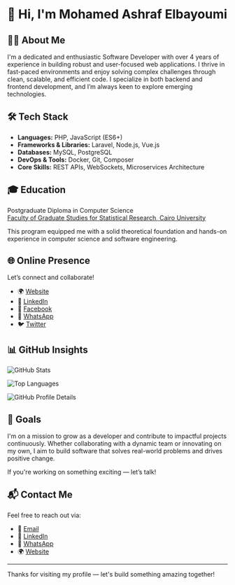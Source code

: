 # 👋 Hi, I'm Mohamed Ashraf Elbayoumi

## 🧑‍💻 About Me

I'm a dedicated and enthusiastic Software Developer with over 4 years of experience in building robust and user-focused web applications. I thrive in fast-paced environments and enjoy solving complex challenges through clean, scalable, and efficient code. I specialize in both backend and frontend development, and I’m always keen to explore emerging technologies.

## 🛠️ Tech Stack

- **Languages:** PHP, JavaScript (ES6+)
- **Frameworks & Libraries:** Laravel, Node.js, Vue.js
- **Databases:** MySQL, PostgreSQL
- **DevOps & Tools:** Docker, Git, Composer
- **Core Skills:** REST APIs, WebSockets, Microservices Architecture

## 🎓 Education

Postgraduate Diploma in Computer Science  
[Faculty of Graduate Studies for Statistical Research, Cairo University](http://issrconfrence.cu.edu.eg)

This program equipped me with a solid theoretical foundation and hands-on experience in computer science and software engineering.

## 🌐 Online Presence

Let’s connect and collaborate!  
- 🌍 [Website](https://elbayoumi.github.io/)
- 💼 [LinkedIn](https://linkedin.com/in/mohamed-elbayoumi)
- 📘 [Facebook](https://www.facebook.com/mohamedashrafelbayoumi)
- 📱 [WhatsApp](https://wa.me/201020472050)
- 🐦 [Twitter](https://twitter.com/MoElbayoumi)

## 📊 GitHub Insights

![GitHub Stats](https://github-readme-stats.vercel.app/api?username=elbayoumi&hide_border=true&count_private=true&show_icons=true&theme=radical)

![Top Languages](https://github-readme-stats.vercel.app/api/top-langs?username=elbayoumi&show_icons=true&theme=github_dark&langs_count=8&layout=compact&hide_border=true)

![GitHub Profile Details](https://github-profile-summary-cards.vercel.app/api/cards/profile-details?username=elbayoumi&theme=github_dark)

## 🎯 Goals

I'm on a mission to grow as a developer and contribute to impactful projects continuously. Whether collaborating with a dynamic team or innovating on my own, I aim to build software that solves real-world problems and drives positive change.

If you're working on something exciting — let’s talk!

## 📬 Contact Me

Feel free to reach out via:
- 📧 [Email](mailto:mohamedashrafelbayoumi@gmail.com)
- 💼 [LinkedIn](https://linkedin.com/in/mohamed-elbayoumi)
- 📱 [WhatsApp](https://wa.me/201020472050)
- 🌍 [Website](https://elbayoumi.github.io/)

---

Thanks for visiting my profile — let's build something amazing together!
